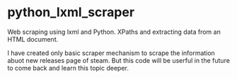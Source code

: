 # python_lxml_scraper
Web scraping using lxml and Python. XPaths and extracting data from an HTML document.

I have created only basic scraper mechanism to scrape the information abuot new releases
page of steam. But this code will be userful in the future to come back and learn this topic deeper.